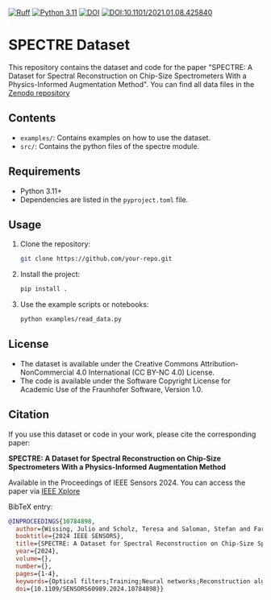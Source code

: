 [![Ruff](https://img.shields.io/endpoint?url=https://raw.githubusercontent.com/astral-sh/ruff/main/assets/badge/v2.json)](https://github.com/astral-sh/ruff) [![Python 3.11](https://img.shields.io/badge/python-3.11-blue.svg)](https://www.python.org/downloads/release/python-311/) [![DOI](https://zenodo.org/badge/DOI/10.5281/zenodo.13941490.svg)](https://doi.org/10.5281/zenodo.13941490) [![DOI:10.1101/2021.01.08.425840](http://img.shields.io/badge/DOI-10.1101/2021.01.08.425840-B31B1B.svg)](https://doi.org/10.1109/SENSORS60989.2024.10784898)

# SPECTRE Dataset

This repository contains the dataset and code for the paper "SPECTRE: A Dataset for Spectral Reconstruction on Chip-Size Spectrometers With a Physics-Informed Augmentation Method".
You can find all data files in the [Zenodo repository](https://zenodo.org/records/13941490)

## Contents
- `examples/`: Contains examples on how to use the dataset.
- `src/`: Contains the python files of the spectre module.

## Requirements
- Python 3.11+
- Dependencies are listed in the `pyproject.toml` file.

## Usage
1. Clone the repository:
   ```bash
   git clone https://github.com/your-repo.git
   ```
2. Install the project:
   ```bash
   pip install .
   ```
3. Use the example scripts or notebooks:
   ```bash
   python examples/read_data.py
   ```
   
## License
- The dataset is available under the Creative Commons Attribution-NonCommercial 4.0 International (CC BY-NC 4.0) License.
- The code is available under the Software Copyright License for Academic Use of the Fraunhofer Software, Version 1.0.
  
## Citation
If you use this dataset or code in your work, please cite the corresponding paper:

**SPECTRE: A Dataset for Spectral Reconstruction on Chip-Size Spectrometers With a Physics-Informed Augmentation Method**

Available in the Proceedings of IEEE Sensors 2024. You can access the paper via [IEEE Xplore](https://doi.org/10.1109/SENSORS60989.2024.10784898)

BibTeX entry:

```bibtex
@INPROCEEDINGS{10784898,
  author={Wissing, Julio and Scholz, Teresa and Saloman, Stefan and Fargueta, Lidia and Junger, Stephan and Stefani, Alessio and Tschekalinskij, Wladimir and Scheele, Stephan and Schmid, Ute},
  booktitle={2024 IEEE SENSORS}, 
  title={SPECTRE: A Dataset for Spectral Reconstruction on Chip-Size Spectrometers with a Physics-Informed Augmentation Method}, 
  year={2024},
  volume={},
  number={},
  pages={1-4},
  keywords={Optical filters;Training;Neural networks;Reconstruction algorithms;Benchmark testing;Data augmentation;Optical sensors;Intelligent sensors;Optical arrays;Optical Sensors;Machine Learning;Artificial Intelligence;Spectral Reconstruction;Data Augmentation},
  doi={10.1109/SENSORS60989.2024.10784898}}

```
